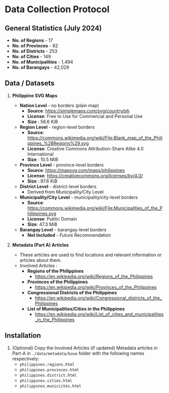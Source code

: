 
# Data Collection Protocol 

## General Statistics (July 2024)
* **No. of Regions** - 17 
* **No. of Provinces** - 82 
* **No. of Districts** - 253 
* **No. of Cities** - 149  
* **No. of Municipalities** - 1,494 
* **No. of Barangays** - 42,029 

## Data / Datasets 
1. **Philippine SVG Maps** 
    * **Nation Level** - no borders (plain map) 
        - **Source**: https://simplemaps.com/svg/country/ph
        - **License**: Free to Use for Commercial and Personal Use 
        - **Size** : 56.6 KiB
    * **Region Level** - region-level borders
        - **Source**: https://commons.wikimedia.org/wiki/File:Blank_map_of_the_Philippines_%28Regions%29.svg
        - **License**: Creative Commons Attribution-Share Alike 4.0 International 
        - **Size** : 10.5 MiB
    * **Province Level** - province-level borders
        - **Source**: https://mapsvg.com/maps/philippines
        - **License**: https://creativecommons.org/licenses/by/4.0/
        - **Size** : 97.6 KiB
    * **District Level** - district-level borders
        - Derived from Municipality/City Level
    * **Municipality/City Level** - municipality/city-level borders
        - **Source**: https://commons.wikimedia.org/wiki/File:Municipalities_of_the_Philippines.svg
        - **License**: Public Domain
        - **Size**: 47.3 MiB
    * **Barangay Level** - barangay-level borders
        - **Not Included** - Future Recommendation 


1. **Metadata (Part A) Articles** 
    - These articles are used to find locations and relevant information or
      articles about them. 
    - Involved Articles : 
        - **Regions of the Philippines** 
            - https://en.wikipedia.org/wiki/Regions_of_the_Philippines
        - **Provinces of the Philippines** 
            - https://en.wikipedia.org/wiki/Provinces_of_the_Philippines
        - **Congressional Districts of the Philippines** 
            - https://en.wikipedia.org/wiki/Congressional_districts_of_the_Philippines
        - **List of Municipalities/Cities in the Philippines** 
            - https://en.wikipedia.org/wiki/List_of_cities_and_municipalities_in_the_Philippines


## Installation 
1. (Optional) Copy the Involved Articles (if updated) Metadata articles in 
   Part-A in `./data/metadata/base` folder with the following names respectively:
    - `philippines.regions.html` 
    - `philippines.provinces.html` 
    - `philippines.district.html`
    - `philippines.cities.html`
    - `philippines.municiites.html`

